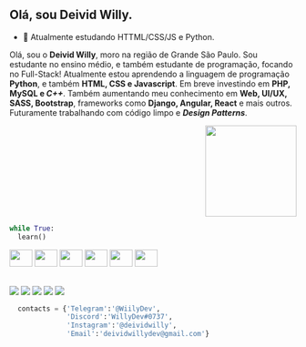 ##  Olá, sou Deivid Willy.
- 🌱 Atualmente estudando HTTML/CSS/JS e Python.

<p>Olá, sou o <strong>Deivid Willy</strong>, moro na região de Grande São Paulo. Sou estudante no ensino médio, e também estudante de programação, focando no Full-Stack! Atualmente estou aprendendo a linguagem de programação <b>Python</b>, e também <b>HTML, CSS e Javascript</b>. Em breve investindo em <b>PHP, MySQL e <em>C++</em></b>. Também aumentando meu conhecimento em <b>Web, UI/UX, SASS, Bootstrap</b>, frameworks como <b>Django, Angular, React</b> e mais outros. Futuramente trabalhando com código limpo e <b><i>Design Patterns</i></b>.</p>

<div align="right">
  <a href="https://github.com/DeividWilly">
  <img height="160em" src="https://github-readme-stats.vercel.app/api?username=DeividWilly&show_icons=true&theme=dracula&include_all_commits=true&count_private=true"/>
</div>

```python
while True:
  learn()
``` 
 
<div style="display: inline_block">
  <img align="center" src="https://cdn.jsdelivr.net/gh/devicons/devicon/icons/html5/html5-original-wordmark.svg" height="30" width="40" alt="">
  <img align="center" src="https://cdn.jsdelivr.net/gh/devicons/devicon/icons/css3/css3-original-wordmark.svg" height="30" width="40" alt="">
  <img align="center" src="https://cdn.jsdelivr.net/gh/devicons/devicon/icons/javascript/javascript-original.svg" height="30" width="40" alt="">
  <img align="center" src="https://cdn.jsdelivr.net/gh/devicons/devicon/icons/python/python-original.svg" height="30" width="40" alt="">
  <img align="center" src="https://cdn.jsdelivr.net/gh/devicons/devicon/icons/php/php-plain.svg" height="30" width="40" alt="">
  <img align="center" src="https://cdn.jsdelivr.net/gh/devicons/devicon/icons/mysql/mysql-original-wordmark.svg" height="30" width="40" alt="">
 </div><br>

<div>
  <img src="https://img.shields.io/badge/Python-3776AB?style=for-the-badge&logo=python&logoColor=white" alt="">
  <img src="https://img.shields.io/badge/HTML5-E34F26?style=for-the-badge&logo=html5&logoColor=white" alt="">
  <img src="https://img.shields.io/badge/CSS-239120?&style=for-the-badge&logo=css3&logoColor=white" alt="">
  <img src="https://img.shields.io/badge/JavaScript-F7DF1E?style=for-the-badge&logo=javascript&logoColor=black" alt="">
  <img src="https://img.shields.io/badge/Sass-CC6699?style=for-the-badge&logo=sass&logoColor=white" alt="">
  <img src="https://img.shields.io/badge/PHP-777BB4?style=for-the-badge&logo=php&logoColor=white" alt="">
  <img src="https://img.shields.io/badge/MySQL-00000F?style=for-the-badge&logo=mysql&logoColor=white" alt="">

</div>

<div>
  <a href="https://www.facebook.com/profile.php?id=100005456084926" target="_blank"><img src="https://img.shields.io/badge/Facebook-1877F2?style=for-the-badge&logo=facebook&logoColor=white" target="_blank"></a>
  <a href="https://instagram.com/deividwillly" target="_blank"><img src="https://img.shields.io/badge/-Instagram-%23E4405F?style=for-the-badge&logo=instagram&logoColor=white" target="_blank"></a>
  <a href="https://twitter.com/LovisWilly?t=ALiE5CoerPiv_qSJqQT5DQ&s=09" target="_blank"><img src="https://img.shields.io/badge/Twitter-1DA1F2?style=for-the-badge&logo=twitter&logoColor=white" target="_blank"></a>
  <a href="https://t.me/WillyDev" target="_blank"><img src="https://img.shields.io/badge/Telegram-2CA5E0?style=for-the-badge&logo=telegram&logoColor=white"></a> 
  <a href="https://steamcommunity.com/id/NamelessSoul/" target="_blank"><img src="https://img.shields.io/badge/Steam-000000?style=for-the-badge&logo=steam&logoColor=white" target="_blank"></a>
  <a href="deividwillyde@gmail.com" target="_blank"><img src="https://img.shields.io/badge/Gmail-D14836?style=for-the-badge&logo=gmail&logoColor=white" alt=""></a>
</div>
  
<img align="right" src="https://i.imgur.com/QraGZGz.gif" alt="" >
 
```python
  contacts = {'Telegram':'@WiilyDev',
              'Discord':'WillyDev#0737',
              'Instagram':'@deividwilly',
              'Email':'deividwillydev@gmail.com'}
 ```

